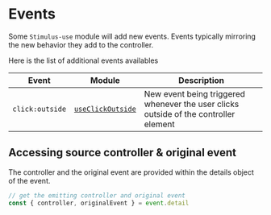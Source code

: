 # Events

Some `Stimulus-use` module will add new events. Events typically mirroring the new behavior they add to the controller.

Here is the list of additional events availables

| Event |Module | Description |
|-------|-------|-------------|
|`click:outside`|[`useClickOutside`](./docs/use-click-outside.md)| New event being triggered whenever the user clicks outside of the controller element|

## Accessing source controller & original event
The controller and the original event are provided within the details object of the event.

```js
// get the emitting controller and original event
const { controller, originalEvent } = event.detail
```


